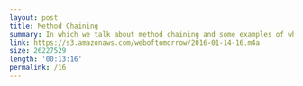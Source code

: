 ```yaml
---
layout: post
title: Method Chaining
summary: In which we talk about method chaining and some examples of where you might see it.
link: https://s3.amazonaws.com/weboftomorrow/2016-01-14-16.m4a
size: 26227529
length: '00:13:16'
permalink: /16
---
```

